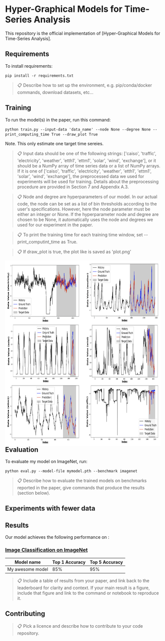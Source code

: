 # Hyper-Graphical Models for Time-Series Analysis

This repository is the official implementation of [Hyper-Graphical Models for Time-Series Analysis]. 


## Requirements

To install requirements:

```setup
pip install -r requirements.txt
```

>📋  Describe how to set up the environment, e.g. pip/conda/docker commands, download datasets, etc...


## Training

To run the model(s) in the paper, run this command:

```train
python train.py --input-data 'data_name' --node None --degree None --print_computing_time True --draw_plot True
```
Note. This only estimate one target time sereies.

>📋 Input data should be one of the following strings: ['caiso', 'traffic', 'electricity', 'weather', 'etth1', 'ettm1', 'solar', 'wind', 'exchange'], or it should be a NumPy array of time series data or a list of NumPy arrays. If it is one of ['caiso', 'traffic', 'electricity', 'weather', 'etth1', 'ettm1', 'solar', 'wind', 'exchange'], the preprocessed data we used for experiments will be used for training. Details about the preprocessing procedure are provided in Section 7 and Appendix A.3.

>📋 Node and degree are hyperparameters of our model. In our actual code, the node can be set as a list of bin thresholds according to the user's specifications. However, here the node parameter must be either an integer or None. If the hyperparameter node and degree are chosen to be None, it automatically uses the node and degrees we used for our experiment in the paper.

>📋 To print the training time for each training time window, set --print_computint_time as True.

>📋 If draw_plot is true, the plot like is saved as 'plot.png'

<a href="url"><img src="/assets/prediction_target_plot.jpg" align="center" height="600" width="600" style="float:left; padding-right:15px" ></a>




## Evaluation

To evaluate my model on ImageNet, run:

```eval
python eval.py --model-file mymodel.pth --benchmark imagenet
```

>📋  Describe how to evaluate the trained models on benchmarks reported in the paper, give commands that produce the results (section below).


## Experiments with fewer data



## Results

Our model achieves the following performance on :

### [Image Classification on ImageNet](https://paperswithcode.com/sota/image-classification-on-imagenet)

| Model name         | Top 1 Accuracy  | Top 5 Accuracy |
| ------------------ |---------------- | -------------- |
| My awesome model   |     85%         |      95%       |

>📋  Include a table of results from your paper, and link back to the leaderboard for clarity and context. If your main result is a figure, include that figure and link to the command or notebook to reproduce it. 


## Contributing

>📋  Pick a licence and describe how to contribute to your code repository. 
